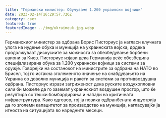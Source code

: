 ```yaml
---
title: "Германски министер: Обучуваме 1.200 украински војници"
date: 2023-02-14T16:29:57.726Z
category: свет
featured: true
featuredImage: ../img/ukraineuk.jpg.webp
---
```


Германскиот министер за одбрана Борис Писториус ја нагласи клучната улога на нудење обука и муниција на украинската војска, додека продолжуваат дискусиите за можноста за обезбедување борбени авиони за Киев. Писториус изјави дека Германија веќе обезбедила специјализирана обука за 1.200 украински војници за системи за оружје. Говорејќи на состанокот на министрите за одбрана на НАТО во Брисел, тој го истакна зголеменото значење на снабдувањето на Украина со доволно муниција и ракети за системи за противвоздушна одбрана. Писториус изрази загриженост дека руските воздухопловни сили би можеле да го заземат украинскиот воздушен простор, што ќе резултира со тешки бомбардирања и напади на критичната инфраструктура. Како одговор, тој ја повика одбранбената индустрија да го зголеми капацитетот за производство на муниција, нагласувајќи ја итноста на ситуацијата во наредните месеци.
